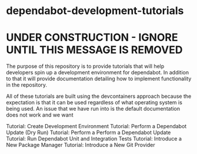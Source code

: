 # dependabot-development-tutorials

# UNDER CONSTRUCTION - IGNORE UNTIL THIS MESSAGE IS REMOVED

The purpose of this repository is to provide tutorials that will help developers spin up a development environment for dependabot. In addition to that it will provide documentation detailing how to implement functionality in the repository.

All of these tutorials are built using the devcontainers approach because the expectation is that it can be used regardless of what operating system is being used. An issue that we have run into is the default documentation does not work and we want 

Tutorial: Create Development Environment
Tutorial: Perform a Dependabot Update (Dry Run)
Tutorial: Perform a Perform a Dependabot Update
Tutorial: Run Dependabot Unit and Integration Tests
Tutorial: Introduce a New Package Manager
Tutorial: Introduce a New Git Provider
